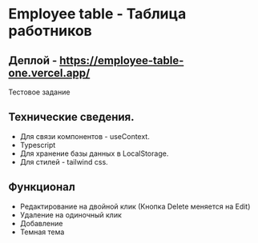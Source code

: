 # Employee table - Таблица работников

## Деплой - https://employee-table-one.vercel.app/
Тестовое задание

## Технические сведения.
- Для связи компонентов - useContext.
- Typescript
- Для хранение базы данных в LocalStorage.
- Для стилей - tailwind css.

## Функционал
- Редактирование на двойной клик (Кнопка Delete меняется на Edit)
- Удаление на одиночный клик
- Добавление
- Темная тема

